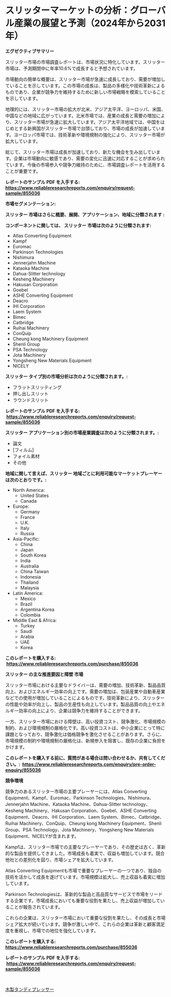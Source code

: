 <p><h1>スリッターマーケットの分析：グローバル産業の展望と予測（2024年から2031年）</h1></p><p><strong>エグゼクティブサマリー</strong></p>
<p><p>スリッター市場の市場調査レポートは、市場状況に特化しています。スリッター市場は、予測期間中に年率10.6%で成長すると予想されています。</p><p>市場動向の簡単な概要は、スリッター市場が急速に成長しており、需要が増加していることを示しています。この市場の成長は、製品の多様化や技術革新によるものであり、企業が競争力を維持するために新しい市場戦略を模索していることを示しています。</p><p>地理的には、スリッター市場の拡大が北米、アジア太平洋、ヨーロッパ、米国、中国などの地域に広がっています。北米市場では、産業の成長と需要の増加により、スリッター市場が急速に拡大しています。アジア太平洋地域では、中国をはじめとする新興国がスリッター市場で台頭しており、市場の成長が加速しています。ヨーロッパ市場では、技術革新や環境規制の強化により、スリッター市場が拡大しています。</p><p>総じて、スリッター市場は成長が加速しており、新たな機会を生み出しています。企業は市場動向に敏感であり、需要の変化に迅速に対応することが求められています。今後の市場参入や競争力維持のために、市場調査レポートを活用することが重要です。</p></p>
<p><strong>レポートのサンプル PDF を入手する: <a href="https://www.reliableresearchreports.com/enquiry/request-sample/855036">https://www.reliableresearchreports.com/enquiry/request-sample/855036</a></strong></p>
<p><strong>市場セグメンテーション:</strong></p>
<p><strong> スリッター 市場はさらに概要、展開、アプリケーション、地域に分類されます :</strong></p>
<p><strong>コンポーネントに関しては、 スリッター 市場は次のように分類されます: &nbsp;</strong></p>
<p><ul><li>Atlas Converting Equipment</li><li>Kampf</li><li>Euromac</li><li>Parkinson Technologies</li><li>Nishimura</li><li>Jennerjahn Machine</li><li>Kataoka Machine</li><li>Dahua-Slitter technology</li><li>Kesheng Machinery</li><li>Hakusan Corporation</li><li>Goebel</li><li>ASHE Converting Equipment</li><li>Deacro</li><li>IHI Corporation</li><li>Laem System</li><li>Bimec</li><li>Catbridge</li><li>Ruihai Machinery</li><li>ConQuip</li><li>Cheung kong Machinery Equipment</li><li>Shenli Group</li><li>PSA Technology</li><li>Jota Machinery</li><li>Yongsheng New Materials Equipment</li><li>NICELY</li></ul></p>
<p><strong> スリッター タイプ別の市場分析は次のように分類されます。:</strong></p>
<p><ul><li>フラットスリッティング</li><li>押し出しスリット</li><li>ラウンドスリット</li></ul></p>
<p><strong>レポートのサンプル PDF を入手する: &nbsp;<a href="https://www.reliableresearchreports.com/enquiry/request-sample/855036">https://www.reliableresearchreports.com/enquiry/request-sample/855036</a></strong></p>
<p><strong> スリッター アプリケーション別の市場産業調査は次のように分類されます。:</strong></p>
<p><ul><li>論文</li><li>[フィルム]</li><li>フォイル素材</li><li>その他</li></ul></p>
<p><strong>地域に関して言えば、スリッター 地域ごとに利用可能なマーケットプレーヤーは次のとおりです。:</strong></p>
<p><ul>
    <li>
        North America:
        <ul>
            <li>United States</li>
            <li>Canada</li>
        </ul>
    </li>
    <li>
        Europe:
        <ul>
            <li>Germany</li>
            <li>France</li>
            <li>U.K.</li>
            <li>Italy</li>
            <li>Russia</li>
        </ul>
    </li>
    <li>
        Asia-Pacific:
        <ul>
            <li>China</li>
            <li>Japan</li>
            <li>South Korea</li>
            <li>India</li>
            <li>Australia</li>
            <li>China Taiwan</li>
            <li>Indonesia</li>
            <li>Thailand</li>
            <li>Malaysia</li>
        </ul>
    </li>
    <li>
        Latin America:
        <ul>
            <li>Mexico</li>
            <li>Brazil</li>
            <li>Argentina Korea</li>
            <li>Colombia</li>
        </ul>
    </li>
    <li>
        Middle East & Africa:
        <ul>
            <li>Turkey</li>
            <li>Saudi</li>
            <li>Arabia</li>
            <li>UAE</li>
            <li>Korea</li>
        </ul>
    </li>
    </ul></p>
<p><strong>このレポートを購入する: &nbsp;<a href="https://www.reliableresearchreports.com/purchase/855036">https://www.reliableresearchreports.com/purchase/855036</a></strong></p>
<p><strong>スリッター の主な推進要因と障壁 市場</strong></p>
<p><p>スリッター市場における主要なドライバーは、需要の増加、技術革新、製品品質向上、およびエネルギー効率の向上です。需要の増加は、包装産業や自動車産業などでの使用が増加していることによるものです。技術革新により、スリッターの性能や効率が向上し、製品の生産性も向上しています。製品品質の向上やエネルギー効率の向上により、企業は競争力を維持することができます。</p><p>一方、スリッター市場における障壁は、高い投資コスト、競争激化、市場規模の制約、および環境規制の厳格化です。高い投資コストは、中小企業にとって特に課題となっており、競争激化は価格競争を激化させることがあります。さらに、市場規模の制約や環境規制の厳格化は、新規参入を阻害し、既存の企業に負担をかけます。</p></p>
<p><strong>このレポートを購入する前に、質問がある場合は問い合わせるか、共有してください。:&nbsp; <a href="https://www.reliableresearchreports.com/enquiry/pre-order-enquiry/855036">https://www.reliableresearchreports.com/enquiry/pre-order-enquiry/855036</a></strong></p>
<p><strong>競争環境</strong></p>
<p><p>競争力のあるスリッター市場の主要プレーヤーには、Atlas Converting Equipment、Kampf、Euromac、Parkinson Technologies、Nishimura、Jennerjahn Machine、Kataoka Machine、Dahua-Slitter technology、Kesheng Machinery、Hakusan Corporation、Goebel、ASHE Converting Equipment、Deacro、IHI Corporation、Laem System、Bimec、Catbridge、Ruihai Machinery、ConQuip、Cheung kong Machinery Equipment、Shenli Group、PSA Technology、Jota Machinery、Yongsheng New Materials Equipment、NICELYが含まれます。</p><p>Kampfは、スリッター市場での主要なプレーヤーであり、その歴史は古く、革新的な製品を提供してきました。市場成長も着実で、収益も増加しています。競合他社との差別化を図り、市場シェアを拡大しています。</p><p>Atlas Converting Equipmentも市場で重要なプレーヤーの一つであり、独自の技術を活かして成長を遂げています。市場規模は拡大し、売上収益も着実に増加しています。</p><p>Parkinson Technologiesは、革新的な製品と高品質なサービスで市場をリードする企業です。市場成長においても重要な役割を果たし、売上収益が増加していることが報告されています。</p><p>これらの企業は、スリッター市場において重要な役割を果たし、その成長と市場シェア拡大が続いています。競争が激しい中で、これらの企業は革新と顧客満足度を重視し、市場での地位を強化しています。</p></p>
<p><strong>このレポートを購入する: &nbsp; <a href="https://www.reliableresearchreports.com/purchase/855036">https://www.reliableresearchreports.com/purchase/855036</a></strong></p>
<p><strong>レポートのサンプル PDF を入手する: &nbsp;<a href="https://www.reliableresearchreports.com/enquiry/request-sample/855036">https://www.reliableresearchreports.com/enquiry/request-sample/855036</a></strong><strong></strong></p>
<p>&nbsp;</p>
<p><p><a href="https://medium.com/@roachbrenda/%E6%9C%A8%E8%A3%BD%E3%81%9B%E3%82%80%E3%81%97%E3%81%8C%E3%81%8D%E3%83%97%E3%83%AC%E3%83%83%E3%82%B5%E3%83%BC%E3%81%AE%E5%B8%82%E5%A0%B4%E5%8B%95%E5%90%91%E3%81%A8%E5%B8%82%E5%A0%B4%E5%88%86%E6%9E%90%E3%81%AF-2024%E5%B9%B4%E3%81%8B%E3%82%892031%E5%B9%B4%E3%81%BE%E3%81%A7%E3%81%AE%E6%9C%9F%E9%96%93%E3%81%AB%E4%BA%88%E6%B8%AC%E3%81%95%E3%82%8C%E3%81%A6%E3%81%84%E3%81%BE%E3%81%99-cfebb2788033">木製タンディプレッサー</a></p></p>